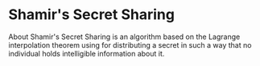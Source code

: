 # Shamir's Secret Sharing

About
Shamir's Secret Sharing is an algorithm based on the 
Lagrange interpolation theorem using for distributing a 
secret in such a way that no individual holds intelligible
information about it.